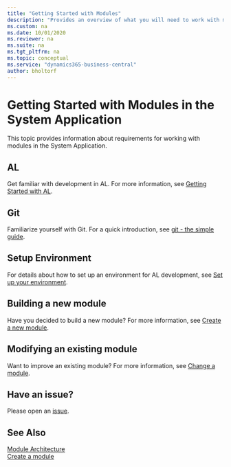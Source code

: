 ```yaml
---
title: "Getting Started with Modules"
description: "Provides an overview of what you will need to work with modules in the System Application."
ms.custom: na
ms.date: 10/01/2020
ms.reviewer: na
ms.suite: na
ms.tgt_pltfrm: na
ms.topic: conceptual
ms.service: "dynamics365-business-central"
author: bholtorf
---
```

# Getting Started with Modules in the System Application
This topic provides information about requirements for working with modules in the System Application.

## AL
Get familiar with development in AL. For more information, see [Getting Started with AL](./devenv-get-started.md).  

## Git
Familiarize yourself with Git. For a quick introduction, see [git - the simple guide](https://rogerdudler.github.io/git-guide/).

## Setup Environment
For details about how to set up an environment for AL development, see [Set up your environment](devenv-set-up-an-environment.md).

## Building a new module
Have you decided to build a new module? For more information, see [Create a new module](devenv-new-module.md).

## Modifying an existing module
Want to improve an existing module? For more information, see [Change a module](devenv-change-a-module.md).

## Have an issue?
Please open an [issue](https://github.com/microsoft/ALAppExtensions/issues/new).

## See Also
[Module Architecture](devenv-blueprint.md)  
[Create a module](devenv-new-module.md)